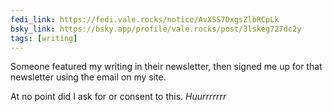 ```yaml
---
fedi_link: https://fedi.vale.rocks/notice/AvXSS7DxgsZlbRCpLk
bsky_link: https://bsky.app/profile/vale.rocks/post/3lskeg727dc2y
tags: [writing]
---
```


Someone featured my writing in their newsletter, then signed me up for that newsletter using the email on my site.

At no point did I ask for or consent to this. _Huurrrrrrr_
